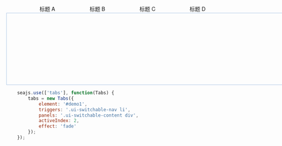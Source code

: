 <style>
    #demo1 {
        font: 14px/1.5 'Xin Gothic', 'PT Sans', 'Hiragino Sans GB', 'Helvetica Neue', Helvetica, Arial, sans-serif;
        position: relative;
        width: 750px;
        padding-top: 29px;
    }

    #demo1 a {
        text-decoration: none;
    }

    #demo1 .ui-switchable-nav {
        position: absolute;
        left: 20px;
        margin-top: -29px;
        z-index: 99;
        list-style-type: none; 
    }

    #demo1 .ui-switchable-nav li {
        float: left;
        width: 130px;
        height: 27px;
        line-height: 21px;
        text-align: center;
        background: url(assets/tabs-sprite.gif) no-repeat 0 6px;
        margin-right: 3px;
        padding-top: 8px;
        cursor: pointer;
        list-style: none;
    }

    #demo1 .ui-switchable-nav li.ui-switchable-active {
        background-position: 0 -40px;
        cursor: default;
    }

    #demo1 .ui-switchable-content {
        position: relative;
        height: 150px;
        padding: 20px;
        border: 1px solid #AEC7E5;
    }
</style>

<div class="s-section">
    <div id="demo1" class="s-demo">
    <ul class="ui-switchable-nav">
        <li>标题 A</li>
        <li>标题 B</li>
        <li>标题 C</li>
        <li>标题 D</li>
    </ul>
    <div class="ui-switchable-content">
        <div style="display: none">
        内容 A
        <pre>
          - 在当前 trigger 中 mouseover/mouseout, click, focus, 不触发
          - 鼠标快速滑过非当前 trigger, 不触发
          - mouseover 到非当前 trigger, 停留时间到达延迟时，触发
          - click 或 Tab 切换到 trigger, 立即触发
          - switch / switched 事件的触发
        </pre>
        </div>
            <div style="display: none">内容 B</div>
            <div style="display: none">内容 C</div>
            <div style="display: none">内容 D</div>
        </div>
    </div>
</div>

````javascript
    seajs.use(['tabs'], function(Tabs) {
        tabs = new Tabs({
            element: '#demo1',
            triggers: '.ui-switchable-nav li',
            panels: '.ui-switchable-content div',
            activeIndex: 2,
            effect: 'fade'
        });
    });
````
